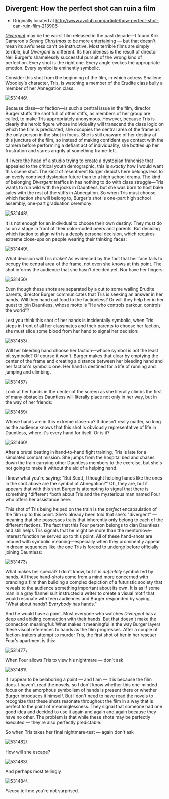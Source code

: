 ## Divergent: How the perfect shot can ruin a film

 * Originally located at http://www.avclub.com/article/how-perfect-shot-can-ruin-film-213906

*[Divergent](http://www.avclub.com/review/while-it-improves-book-divergent-remains-hunger-ga-202417)* may be the worst film released in the past decade—I found Kirk Cameron's *[Saving Christmas](http://www.avclub.com/review/saving-christmas-solemn-duty-inept-kirk-cameron-ve-211866)* to be [more entertaining](http://www.lawyersgunsmoneyblog.com/2014/12/intrepid-journalist-sek-experiences-growing-pains) — but that doesn't mean its awfulness can't be instructive. Most terrible films are simply terrible, but *Divergent* is different. Its horribleness is the result of director Neil Burger's shamelessly successful pursuit of the wrong kind of perfection. Every shot is the right one. Every angle evokes the appropriate emotion. Every symbol is eminently symbolic.

Consider this shot from the beginning of the film, in which actress Shailene Woodley's character, Tris, is watching a member of the Erudite class bully a member of her Abnegation class:

![531446](images/film/divergent/531446.jpg)\ 

Because class—or faction—is such a central issue in the film, director Burger stuffs the shot full of other stiffs, as members of her group are called, to make Tris appropriately anonymous. However, because Tris is clearly the heroic figure whose individuality will transcend the class logic on which the film is predicated, she occupies the central area of the frame as the only person in the shot in focus. She is still unaware of her destiny at this juncture of the film, so instead of making confident eye contact with the camera before performing a defiant act of individuality, she bottles up her frustration and stares angrily at something frame-left.

If I were the head of a studio trying to create a dystopian franchise that appealed to the critical youth demographic, this is *exactly* how I would want this scene shot. The kind of resentment Burger depicts here belongs less to an overly contrived dystopian future than to a high school drama. The kind of belonging *Divergent* traffics in has nothing to do with class struggle—Tris wants to run wild with the jocks in Dauntless, but she was born to host bake sales with the rest of the stiffs in Abnegation. So when Tris must choose which faction she will belong to, Burger's shot is one-part high school assembly, one-part graduation ceremony:

![531448](images/film/divergent/531448.jpg)\ 

It is not enough for an individual to choose their own destiny: They must do so on a stage in front of their color-coded peers and parents. But deciding which faction to align with is a deeply personal decision, which requires extreme close-ups on people wearing their thinking faces:

![531449](images/film/divergent/531449.jpg)\ 

What decision will Tris make? As evidenced by the fact that her face fails to occupy the central area of the frame, not even she knows at this point. The shot informs the audience that she hasn't decided yet. Nor have her fingers:

![531450](images/film/divergent/531450.jpg)\ 

Even though these shots are separated by a cut to some wailing Erudite parents, director Burger communicates that Tris is seeking an answer in her hands. Will they hand out food to the factionless? Or will they help her in her quest to join Dauntless, whose motto is "He who controls parkour, controls the world"?

Lest you think this shot of her hands is incidentally symbolic, when Tris steps in front of all her classmates and their parents to choose her faction, she must slice some blood from her hand to signal her decision:

![531453](images/film/divergent/531453.jpg)\ 

Will her bleeding hand choose her faction—whose symbol is not the least bit symbolic? Of course it won't. Burger makes that clear by emptying the center of the frame and creating a distance between her bleeding hand and her faction's symbolic one. Her hand is destined for a life of running and jumping and climbing.

![531457](images/film/divergent/531457.jpg)\ 

Look at her hands in the center of the screen as she literally climbs the first of many obstacles Dauntless will literally place not only in her way, but in the way of her friends:

![531459](images/film/divergent/531459.jpg)\ 

Whose hands are in this extreme close-up? It doesn't really matter, so long as the audience knows that this shot is obviously representative of life in Dauntless, where it's every hand for itself. Or is it?


![531460](images/film/divergent/531460.jpg)\ 

After a brutal beating in hand-to-hand fight training, Tris is late for a simulated combat mission. She jumps from the hospital bed and chases down the train carrying other Dauntless members to the exercise, but she's not going to make it without the aid of a helping hand.

I know what you're saying: "But Scott, I thought helping hands like the ones in the shot above are the symbol of Abnegation?" Oh, they are, but it appears that with this shot Burger is attempting to signal that there is something *different *both about Tris and the mysterious man named Four who offers her assistance here.

This shot of Tris being helped on the train is the *perfect* encapsulation of the film up to this point. She's already been told that she's "divergent" — meaning that she possesses traits that inherently only belong to each of the different factions. The fact that this Four person belongs to clan Dauntless and still helps Tris signals that he might be more than the mentor/love-interest function he served up to this point. All of these hand-shots are imbued with symbolic meaning—especially when they prominently appear in dream sequences like the one Tris is forced to undergo before officially joining Dauntless:

![531473](images/film/divergent/531473.jpg)\ 

What makes her special? I don't know, but it is *definitely* symbolized by hands. All these hand-shots come from a mind more concerned with branding a film than building a complex depiction of a futuristic society that reveals to the audience something important about its own. It is as if some man in a gray flannel suit instructed a writer to create a visual motif that would resonate with teen audiences and Burger responded by saying, "What about hands? *Everybody* has hands."

And he would have a point. Most everyone who watches *Divergent* has a deep and abiding connection with their hands. But that doesn't make the connection meaningful: What makes it meaningful is the way Burger layers these visual references to hands as the film progresses. After a couple of faction-traitors attempt to murder Tris, the first shot of her in her rescuer Four's apartment is this:

![531477](images/film/divergent/531477.jpg)\ 

When Four allows Tris to view his nightmare — don't ask

![531481](images/film/divergent/531481.jpg)\ 

If I appear to be belaboring a point — and I am — it is because the film does. I haven't read the novels, so I don't know whether this one-minded focus on the amorphous symbolism of hands is present there or whether Burger introduces it himself. But I don't need to have read the novels to recognize that these shots resonate throughout the film in a way that is perfect to the point of meaninglessness. They signal that someone had one good idea and decided to use it again and again and again because they have no other. The problem is that while these shots may be perfectly executed — they're also perfectly predictable.

So when Tris takes her final nightmare-test — again don't ask

![531482](images/film/divergent/531482.jpg)\ 

How will she escape?

![531483](images/film/divergent/531483.jpg)\ 

And perhaps most tellingly

![531484](images/film/divergent/531484.jpg)\ 

*Please* tell me you're not surprised.
